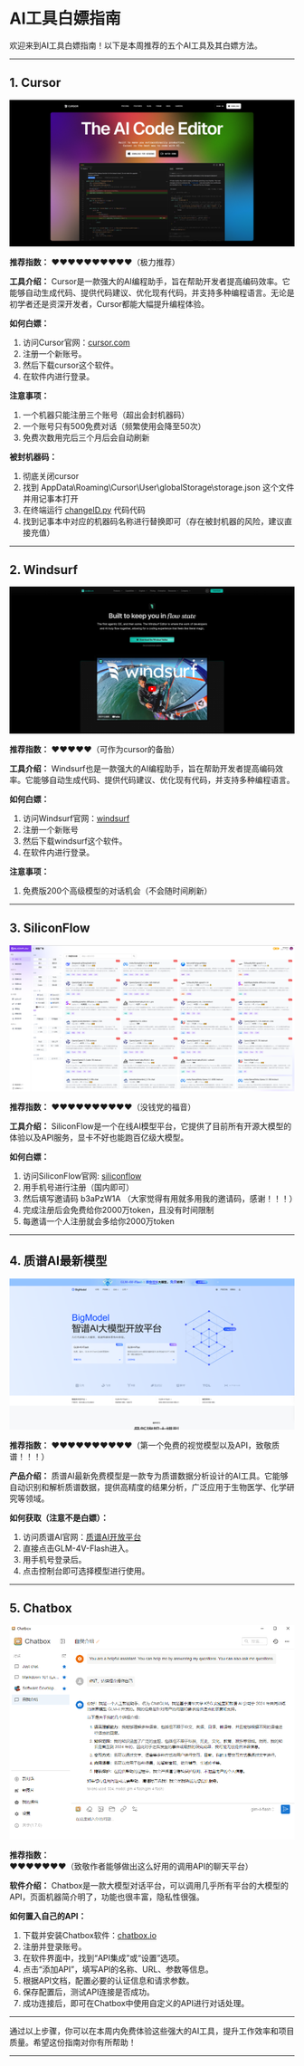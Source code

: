 
# AI工具白嫖指南

欢迎来到AI工具白嫖指南！以下是本周推荐的五个AI工具及其白嫖方法。

---
## 1. Cursor

![Cursor](https://github.com/CodermanYHZ/BaiPiao/blob/main/image/cursor.png)

**推荐指数：**
♥♥♥♥♥♥♥♥♥♥（极力推荐）

**工具介绍：**
Cursor是一款强大的AI编程助手，旨在帮助开发者提高编码效率。它能够自动生成代码、提供代码建议、优化现有代码，并支持多种编程语言。无论是初学者还是资深开发者，Cursor都能大幅提升编程体验。

**如何白嫖：**
1. 访问Cursor官网：[cursor.com](https://www.cursor.com/)
2. 注册一个新账号。
3. 然后下载cursor这个软件。
4. 在软件内进行登录。

**注意事项：**
1. 一个机器只能注册三个账号（超出会封机器码）
2. 一个账号只有500免费对话（频繁使用会降至50次）
3. 免费次数用完后三个月后会自动刷新

**被封机器码：**
1. 彻底关闭cursor
2. 找到 AppData\Roaming\Cursor\User\globalStorage\storage.json 这个文件并用记事本打开
3. 在终端运行 [changeID.py](https://github.com/CodermanYHZ/BaiPiao/blob/main/changeID.py) 代码代码
4. 找到记事本中对应的机器码名称进行替换即可（存在被封机器的风险，建议直接充值）

---

## 2. Windsurf

![Windsurf](https://github.com/CodermanYHZ/BaiPiao/blob/main/image/windsurf.png)

**推荐指数：**
♥♥♥♥♥（可作为cursor的备胎）

**工具介绍：**
Windsurf也是一款强大的AI编程助手，旨在帮助开发者提高编码效率。它能够自动生成代码、提供代码建议、优化现有代码，并支持多种编程语言。

**如何白嫖：**
1. 访问Windsurf官网：[windsurf](https://codeium.com/windsurf)
2. 注册一个新账号
3. 然后下载windsurf这个软件。
4. 在软件内进行登录。

**注意事项：**
1. 免费版200个高级模型的对话机会（不会随时间刷新）

---

## 3. SiliconFlow

![SiliconFlow](https://github.com/CodermanYHZ/BaiPiao/blob/main/image/siliconflow.png)

**推荐指数：**
♥♥♥♥♥♥♥♥♥♥（没钱党的福音）

**工具介绍：**
SiliconFlow是一个在线AI模型平台，它提供了目前所有开源大模型的体验以及API服务，显卡不好也能跑百亿级大模型。

**如何白嫖：**
1. 访问SiliconFlow官网: [siliconflow](https://siliconflow.cn/zh-cn/)
2. 用手机号进行注册（国内即可）
3. 然后填写邀请码 b3aPzW1A （大家觉得有用就多用我的邀请码，感谢！！！）
4. 完成注册后会免费给你2000万token，且没有时间限制
5. 每邀请一个人注册就会多给你2000万token

---

## 4. 质谱AI最新模型

![质谱AI](https://github.com/CodermanYHZ/BaiPiao/blob/main/image/zhipu.png)

**推荐指数：**
♥♥♥♥♥♥♥♥♥♥（第一个免费的视觉模型以及API，致敬质谱！！！）

**产品介绍：**
质谱AI最新免费模型是一款专为质谱数据分析设计的AI工具。它能够自动识别和解析质谱数据，提供高精度的结果分析，广泛应用于生物医学、化学研究等领域。

**如何获取（注意不是白嫖）：**
1. 访问质谱AI官网：[质谱AI开放平台](https://open.bigmodel.cn/)
2. 直接点击GLM-4V-Flash进入。
3. 用手机号登录后。
4. 点击控制台即可选择模型进行使用。

---

## 5. Chatbox

![Chatbox](https://github.com/CodermanYHZ/BaiPiao/blob/main/image/chatbox.png)

**推荐指数：**
♥♥♥♥♥♥♥（致敬作者能够做出这么好用的调用API的聊天平台）

**软件介绍：**
Chatbox是一款大模型对话平台，可以调用几乎所有平台的大模型的API，页面机器简介明了，功能也很丰富，隐私性很强。

**如何置入自己的API：**
1. 下载并安装Chatbox软件：[chatbox.io](https://chatbox.io)
2. 注册并登录账号。
3. 在软件界面中，找到“API集成”或“设置”选项。
4. 点击“添加API”，填写API的名称、URL、参数等信息。
5. 根据API文档，配置必要的认证信息和请求参数。
6. 保存配置后，测试API连接是否成功。
7. 成功连接后，即可在Chatbox中使用自定义的API进行对话处理。

---

通过以上步骤，你可以在本周内免费体验这些强大的AI工具，提升工作效率和项目质量。希望这份指南对你有所帮助！

---

